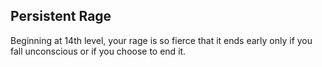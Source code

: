 ## Persistent Rage
Beginning at 14th level, your rage is so fierce that it ends early only if you fall unconscious or if you choose to end it.

<!--
Changes:
- moved from 15th level to 14th level.

Commentary:
- Persistent Rage is really a great ability as it is.
-->
